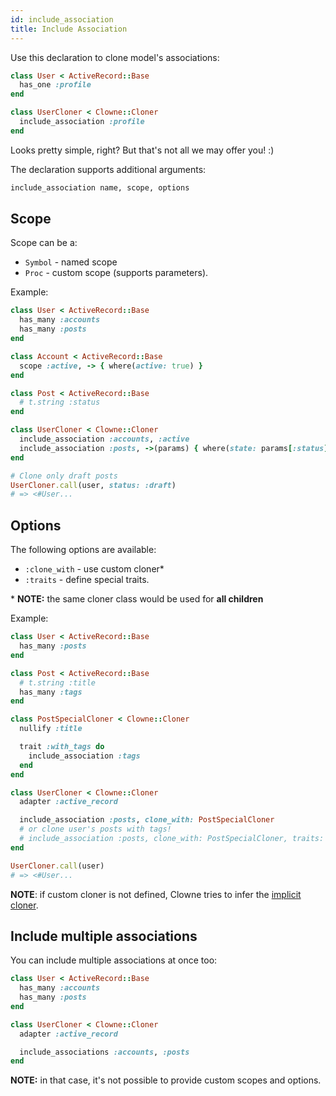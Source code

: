 ```yaml
---
id: include_association
title: Include Association
---
```


Use this declaration to clone model's associations:

```ruby
class User < ActiveRecord::Base
  has_one :profile
end

class UserCloner < Clowne::Cloner
  include_association :profile
end
```

Looks pretty simple, right? But that's not all we may offer you! :)

The declaration supports additional arguments:

```ruby
include_association name, scope, options
```

## Scope

Scope can be a:
- `Symbol` - named scope
- `Proc` - custom scope (supports parameters).

Example:

```ruby
class User < ActiveRecord::Base
  has_many :accounts
  has_many :posts
end

class Account < ActiveRecord::Base
  scope :active, -> { where(active: true) }
end

class Post < ActiveRecord::Base
  # t.string :status
end

class UserCloner < Clowne::Cloner
  include_association :accounts, :active
  include_association :posts, ->(params) { where(state: params[:status]) if params[:status] }
end

# Clone only draft posts
UserCloner.call(user, status: :draft)
# => <#User...
```

## Options

The following options are available:
- `:clone_with` - use custom cloner\*
- `:traits` - define special traits.

\* **NOTE:** the same cloner class would be used for **all children**

Example:

```ruby
class User < ActiveRecord::Base
  has_many :posts
end

class Post < ActiveRecord::Base
  # t.string :title
  has_many :tags
end
```

```ruby
class PostSpecialCloner < Clowne::Cloner
  nullify :title

  trait :with_tags do
    include_association :tags
  end
end

class UserCloner < Clowne::Cloner
  adapter :active_record

  include_association :posts, clone_with: PostSpecialCloner
  # or clone user's posts with tags!
  # include_association :posts, clone_with: PostSpecialCloner, traits: :with_tags
end

UserCloner.call(user)
# => <#User...
```

**NOTE**: if custom cloner is not defined, Clowne tries to infer the [implicit cloner](implicit_cloner.md).

## Include multiple associations

You can include multiple associations at once too:

```ruby
class User < ActiveRecord::Base
  has_many :accounts
  has_many :posts
end

class UserCloner < Clowne::Cloner
  adapter :active_record

  include_associations :accounts, :posts
end
```

**NOTE:** in that case, it's not possible to provide custom scopes and options.

